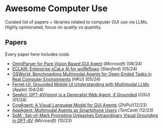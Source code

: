 # Awesome Computer Use
Curated list of papers + libraries related to computer GUI use via LLMs.\
Highly opinionated, focus on quality vs quantity.
## Papers
Every paper here includes code.
* [OmniParser for Pure Vision Based GUI Agent](https://microsoft.github.io/OmniParser/) (*Microsoft*) (08/24)
* [ECLAIR: Enterprise sCaLe AI for woRkflows](https://hazyresearch.stanford.edu/blog/2024-05-18-eclair) (*Stanford*) (05/24)
* [OSWorld: Benchmarking Multimodal Agents for Open-Ended Tasks in Real Computer Environments](https://os-world.github.io/) (*HKU*) (05/24)
* [Ferret-UI: Grounded Mobile UI Understanding with Multimodal LLMs](https://arxiv.org/abs/2404.05719) (*Apple*) (04/24)
* [SeeAct: GPT-4V(ision) is a Generalist Web Agent, if Grounded](https://osu-nlp-group.github.io/SeeAct/) (*OSU*) (01/24)
* [CogAgent: A Visual Language Model for GUI Agents](https://github.com/THUDM/CogVLM2) (*ZhiPu*)(12/23)
* [AppAgent: Multimodal Agents as Smartphone Users](https://appagent-official.github.io/) (*TenCent*) (12/23)
* [SoM : Set-of-Mark Prompting Unleashes Extraordinary Visual Grounding in GPT-4V](https://som-gpt4v.github.io/) (*Microsoft*) (10/23)
